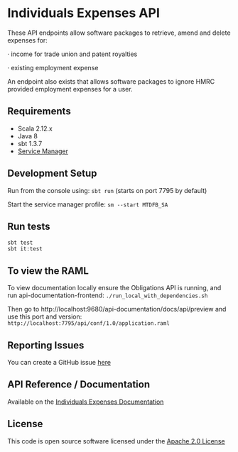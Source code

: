 Individuals Expenses API
========================
These API endpoints allow software packages to retrieve, amend and delete expenses for:

·       income for trade union and patent royalties

·       existing employment expense

An endpoint also exists that allows software packages to ignore HMRC provided employment expenses for a user.
    
## Requirements
- Scala 2.12.x
- Java 8
- sbt 1.3.7
- [Service Manager](https://github.com/hmrc/service-manager)
    
## Development Setup

Run from the console using: `sbt run` (starts on port 7795 by default)

Start the service manager profile: `sm --start MTDFB_SA`
 
## Run tests
```
sbt test
sbt it:test
```

## To view the RAML

To view documentation locally ensure the Obligations API is running, and run api-documentation-frontend:
`./run_local_with_dependencies.sh`

Then go to http://localhost:9680/api-documentation/docs/api/preview and use this port and version:
`http://localhost:7795/api/conf/1.0/application.raml`

## Reporting Issues

You can create a GitHub issue [here](https://github.com/hmrc/individuals-expenses-api/issues)


## API Reference / Documentation 
Available on the [Individuals Expenses Documentation](https://developer.service.hmrc.gov.uk/api-documentation/docs/api/service/individuals-expenses-api/1.0)


## License

This code is open source software licensed under the [Apache 2.0 License]("http://www.apache.org/licenses/LICENSE-2.0.html")
